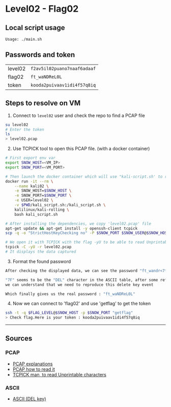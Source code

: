 # Level02 - Flag02

## Local script usage

```shell
Usage: ./main.sh
```

## Passwords and token

|         |                             |
| ------- | --------------------------- |
| level02 | `f2av5il02puano7naaf6adaaf` |
| flag02  | `ft_waNDReL0L`              |
| token   | `kooda2puivaav1idi4f57q8iq` |

## Steps to resolve on VM

1. Connect to `level02` user and check the repo to find a PCAP file

```bash
su level02
# Enter the token
ls
> level02.pcap
```

2. Use TCPICK tool to open this PCAP file. (with a docker container)

```bash
# First export env var
export SNOW_HOST=<VM_IP>
export SNOW_PORT=<VM_PORT>

# Then launch the docker container which will use "kali-script.sh' to run TCPICK
docker run -it --rm \
    --name kali02 \
    -e SNOW_HOST=$SNOW_HOST \
    -e SNOW_PORT=$SNOW_PORT \
    -e USER=level02 \
    -v $PWD/kali_script.sh:/kali_script.sh \
    kalilinux/kali-rolling \
    bash kali_script.sh

# After installing the dependencies, we copy 'level02.pcap' file
apt-get update && apt-get install -y openssh-client tcpick
scp -q -o "StrictHostKeyChecking no" -P $SNOW_PORT $SNOW_USER@$SNOW_HOST:./level02.pcap ./

# We open it with TCPICK with the flag -yU to be able to read Unprintable characters
tcpick -C -yU -r level02.pcap
# It displays the data captured
```

3. Format the found password

```bash
After checking the displayed data, we can see the password "ft_wandr<7f><7f><7f>NDRel<7f>L0L"

"7F" seems to be the "DEL" character in the ASCII table, after some reflexions,
we can understand that we need to reproduce this delete key event

Which finally gives us the real password : "ft_waNDReL0L"
```

4. Now we can connect to 'flag02' and use 'getflag' to get the token

```bash
ssh -t -q $FLAG_LEVEL@$SNOW_HOST -p $SNOW_PORT "getflag"
> Check flag.Here is your token : kooda2puivaav1idi4f57q8iq
```

---

## Sources

### PCAP

- [PCAP explanations](https://www.reviversoft.com/fr/file-extensions/pcap)
- [PCAP how to read it](https://serverfault.com/questions/38626/how-can-i-read-pcap-files-in-a-friendly-format/38632)
- [TCPICK man, to read Unprintable characters](https://linux.die.net/man/8/tcpick)

### ASCII

- [ASCII (DEL key)](http://www.robelle.com/smugbook/ascii.html#:~:text=The%20ASCII%20character%20set%20defines,and%200%20to%20177%20octal)
